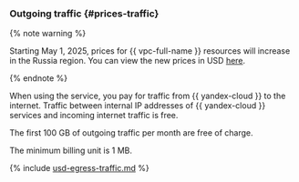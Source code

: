 ### Outgoing traffic {#prices-traffic}



{% note warning %}

Starting May 1, 2025, prices for {{ vpc-full-name }} resources will increase in the Russia region. You can view the new prices in USD [here](https://yandex.cloud/en/price-list?currency=USD&installationCode=ru&services=dn21qssbrdtcaus362kp).

{% endnote %}


When using the service, you pay for traffic from {{ yandex-cloud }} to the internet. Traffic between internal IP addresses of {{ yandex-cloud }} services and incoming internet traffic is free.

The first 100 GB of outgoing traffic per month are free of charge.

The minimum billing unit is 1 MB.




{% include [usd-egress-traffic.md](../_pricing/usd-egress-traffic.md) %}

